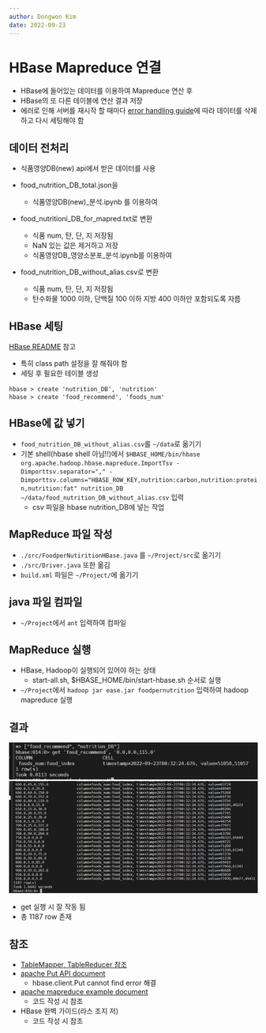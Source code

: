 ```yaml
---
author: Dongwon Kim
date: 2022-09-23
---
```

# HBase Mapreduce 연결
- HBase에 들어있는 데이터를 이용하여 Mapreduce 연산 후
- HBase의 또 다른 테이블에 연산 결과 저장
- 에러로 인해 서버를 재시작 할 때마다 [error handling guide](../HBASE/error_handling.md)에 따라 데이터를 삭제하고 다시 세팅해야 함

## 데이터 전처리
- 식품영양DB(new) api에서 받은 데이터를 사용
- food_nutrition_DB_total.json을 
    - 식품영양DB(new)_분석.ipynb 를 이용하여

- food_nutritioni_DB_for_mapred.txt로 변환
    - 식품 num, 탄, 단, 지 저장됨
    - NaN 있는 값은 제거하고 저장
    - 식품영양DB_영양소분포_분석.ipynb를 이용하여

- food_nutrition_DB_without_alias.csv로 변환
    - 식품 num, 탄, 단, 지 저장됨
    - 탄수화물 1000 이하, 단백질 100 이하 지방 400 이하만 포함되도록 자름

## HBase 세팅
[HBase README](../HBASE/README.md) 참고
- 특히 class path 설정을 잘 해줘야 함
- 세팅 후 필요한 테이블 생성
```
hbase > create 'nutrition_DB', 'nutrition'
hbase > create 'food_recommend', 'foods_num'
```

## HBase에 값 넣기
- `food_nutrition_DB_without_alias.csv`를 `~/data`로 옮기기
- 기본 shell(hbase shell 아님!!)에서 `$HBASE_HOME/bin/hbase org.apache.hadoop.hbase.mapreduce.ImportTsv -Dimporttsv.separator="," -Dimporttsv.columns="HBASE_ROW_KEY,nutrition:carbon,nutrition:protein,nutrition:fat" nutrition_DB ~/data/food_nutrition_DB_without_alias.csv` 입력
    - csv 파일을 hbase nutrition_DB에 넣는 작업

## MapReduce 파일 작성
- `./src/FoodperNutiritionHBase.java` 를 `~/Project/src`로 옮기기
- `./src/Driver.java` 또한 옮김
- `build.xml` 파일은 `~/Project/`에 옮기기

## java 파일 컴파일
- `~/Project`에서 `ant` 입력하여 컴파일

## MapReduce 실행
- HBase, Hadoop이 실행되어 있어야 하는 상태
    - start-all.sh, $HBASE_HOME/bin/start-hbase.sh 순서로 실행
- `~/Project`에서 `hadoop jar ease.jar foodpernutrition` 입력하여 hadoop mapreduce 실행

## 결과
![get](./result/get.jpg)
![scan](./result/scan.jpg)

- get 실행 시 잘 작동 됨
- 총 1187 row 존재

## 참조
- [TableMapper, TableReducer 참조](https://sujee.net/2011/04/10/hbase-map-reduce-example/)
- [apache Put API document](https://hbase.apache.org/apidocs/org/apache/hadoop/hbase/client/Put.html)
    - hbase.client.Put cannot find error 해결
- [apache mapreduce example document](http://devdoc.net/bigdata/hbase-0.98.7-hadoop1/book/mapreduce.example.html)
    - 코드 작성 시 참조
- HBase 완벽 가이드(라스 조지 저)
    - 코드 작성 시 참조